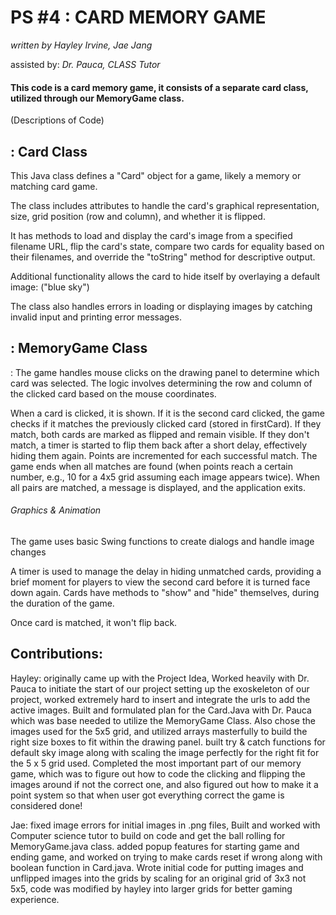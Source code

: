 # PS #4 : CARD MEMORY GAME

*written by Hayley Irvine, Jae Jang*

assisted by: *Dr. Pauca, CLASS Tutor*

#### This code is a card memory game, it consists of a separate card class, utilized through our MemoryGame class. 


(Descriptions of Code)
## : Card Class 

This Java class defines a "Card" object for a game, likely a memory or matching card game. 

The class includes attributes to handle the card's graphical representation, size, grid position (row and column), and whether it is flipped. 

It has methods to load and display the card's image from a specified filename URL, flip the card's state, compare two cards for equality based on their filenames, and override the "toString" method for descriptive output. 

Additional functionality allows the card to hide itself by overlaying a default image: ("blue sky") 

The class also handles errors in loading or displaying images by catching invalid input and printing error messages.



## : MemoryGame Class 


: The game handles mouse clicks on the drawing panel to determine which card was selected. The logic involves determining the row and column of the clicked card based on the mouse coordinates.

When a card is clicked, it is shown. If it is the second card clicked, the game checks if it matches the previously clicked card (stored in firstCard). If they match, both cards are marked as flipped and remain visible. If they don't match, a timer is started to flip them back after a short delay, effectively hiding them again.
Points are incremented for each successful match. The game ends when all matches are found (when points reach a certain number, e.g., 10 for a 4x5 grid assuming each image appears twice).
When all pairs are matched, a message is displayed, and the application exits.

###### Graphics & Animation
The game uses basic Swing functions to create dialogs and handle image changes

A timer is used to manage the delay in hiding unmatched cards, providing a brief moment for players to view the second card before it is turned face down again.
Cards have methods to "show" and "hide" themselves, during the duration of the game. 

Once card is matched, it won't flip back. 

## Contributions: 

Hayley: originally came up with the Project Idea, Worked heavily with Dr. Pauca to initiate the start of our project setting up the exoskeleton of our project, 
worked extremely hard to insert and integrate the urls to add the active images. Built and formulated plan for the Card.Java with Dr. Pauca which was base needed to utilize the MemoryGame Class. 
Also chose the images used for the 5x5 grid, and utilized arrays masterfully to build the right size boxes to fit within the drawing panel. 
built try & catch functions for default sky image along with scaling the image perfectly for the right fit for the 5 x 5 grid used. Completed the most important part of our memory game, which was to figure out how to code the clicking and flipping the images around if not the correct one, and also figured out how to make it a point system so that when user got everything correct the game is considered done!


Jae: fixed image errors for initial images in .png files, Built and worked with Computer science tutor to build on code and get the ball rolling for MemoryGame.java class. added popup features for starting game and ending game, and worked on trying to make cards reset if wrong along with boolean function in Card.java. Wrote initial code for putting images and unflipped images into the grids by scaling for an original grid of 3x3 not 5x5, code was modified by hayley into larger grids for better gaming experience. 

